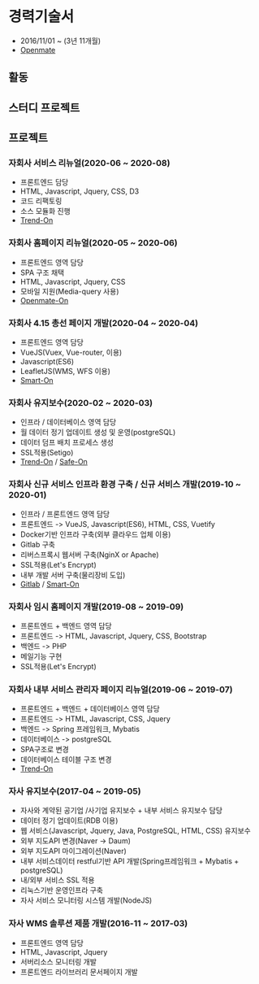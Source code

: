 # 경력기술서

- 2016/11/01 ~ (3년 11개월)
- [Openmate](http://www.openmate.co.kr)

## 활동

## 스터디 프로젝트

## 프로젝트
### 자회사 서비스 리뉴얼(2020-06 ~ 2020-08)
- 프론트엔드 담당
- HTML, Javascript, Jquery, CSS, D3
- 코드 리팩토링
- 소스 모듈화 진행
- [Trend-On](https://trend-on.co.kr)

### 자회사 홈페이지 리뉴얼(2020-05 ~ 2020-06)
- 프론트엔드 영역 담당
- SPA 구조 채택
- HTML, Javascript, Jquery, CSS
- 모바일 지원(Media-query 사용)
- [Openmate-On](https://openmate-on.co.kr)

### 자회사 4.15 총선 페이지 개발(2020-04 ~ 2020-04)
- 프론트엔드 영역 담당
- VueJS(Vuex, Vue-router, 이용)
- Javascript(ES6)
- LeafletJS(WMS, WFS 이용)
- [Smart-On](https://smart-on.co.kr)

### 자회사 유지보수(2020-02 ~ 2020-03)
- 인프라 / 데이터베이스 영역 담당
- 월 데이터 정기 업데이트 생성 및 운영(postgreSQL)
- 데이터 덤프 배치 프로세스 생성
- SSL적용(Setigo)
- [Trend-On](https://trend-on.co.kr) / [Safe-On](https://safe-on.co.kr)

### 자회사 신규 서비스 인프라 환경 구축 / 신규 서비스 개발(2019-10 ~ 2020-01)
- 인프라 / 프론트엔드 영역 담당
- 프론트엔드 -> VueJS, Javascript(ES6), HTML, CSS, Vuetify
- Docker기반 인프라 구축(외부 클라우드 업체 이용)
- Gitlab 구축
- 리버스프록시 웹서버 구축(NginX or Apache)
- SSL적용(Let's Encrypt)
- 내부 개발 서버 구축(물리장비 도입)
- [Gitlab](https://git.openmate-on.co.kr) / [Smart-On](https://smart-on.co.kr)

### 자회사 임시 홈페이지 개발(2019-08 ~ 2019-09)
- 프론트엔드 + 백엔드 영역 담당
- 프론트엔드 -> HTML, Javascript, Jquery, CSS, Bootstrap
- 백엔드 -> PHP
- 메일기능 구현
- SSL적용(Let's Encrypt)

### 자회사 내부 서비스 관리자 페이지 리뉴얼(2019-06 ~ 2019-07)
- 프론트엔드 + 백엔드 + 데이터베이스 영역 담당
- 프론트엔드 -> HTML, Javascript, CSS, Jquery
- 백엔드 -> Spring 프레임워크, Mybatis
- 데이터베이스 -> postgreSQL
- SPA구조로 변경
- 데이터베이스 테이블 구조 변경
- [Trend-On](https://trend-on.co.kr)

### 자사 유지보수(2017-04 ~ 2019-05)
- 자사와 계약된 공기업 /사기업 유지보수 + 내부 서비스 유지보수 담당
- 데이터 정기 업데이트(RDB 이용)
- 웹 서비스(Javascript, Jquery, Java, PostgreSQL, HTML, CSS) 유지보수
- 외부 지도API 변경(Naver -> Daum)
- 외부 지도API 마이그레이션(Naver)
- 내부 서비스데이터 restful기반 API 개발(Spring프레임워크 + Mybatis + postgreSQL)
- 내/외부 서비스 SSL 적용
- 리눅스기반 운영인프라 구축
- 자사 서비스 모니터링 시스템 개발(NodeJS)

### 자사 WMS 솔루션 제품 개발(2016-11 ~ 2017-03)
- 프론트엔드 영역 담당
- HTML, Javascript, Jquery
- 서버리소스 모니터링 개발
- 프론트엔드 라이브러리 문서페이지 개발
